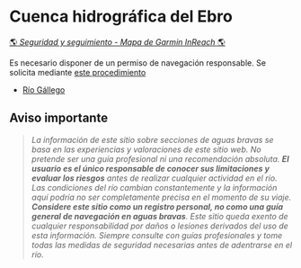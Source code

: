 # Cuenca hidrográfica del Ebro
[:earth_americas: *Seguridad y seguimiento - Mapa de Garmin InReach* :earth_americas:](https://share.garmin.com/gpalacios82)

Es necesario disponer de un permiso de navegación responsable. Se solicita mediante [este procedimiento](../misc/Permisos%20de%20Navegación.md)

* [Río Gállego](./CHE-Gallego.md)

## Aviso importante
>*La información de este sitio sobre secciones de aguas bravas se basa en las experiencias y valoraciones de este sitio web. No pretende ser una guía profesional ni una recomendación absoluta. **El usuario es el único responsable de conocer sus limitaciones y evaluar los riesgos** antes de realizar cualquier actividad en el río. Las condiciones del río cambian constantemente y la información aquí podría no ser completamente precisa en el momento de su viaje. **Considere este sitio como un registro personal, no como una guía general de navegación en aguas bravas**. Este sitio queda exento de cualquier responsabilidad por daños o lesiones derivados del uso de esta información. Siempre consulte con guías profesionales y tome todas las medidas de seguridad necesarias antes de adentrarse en el río.*